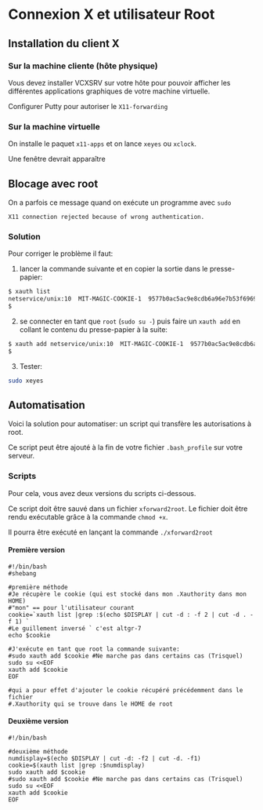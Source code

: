 # Connexion X et utilisateur Root

## Installation du client X

### Sur la machine cliente (hôte physique)

Vous devez installer VCXSRV sur votre hôte pour pouvoir afficher les différentes applications graphiques de votre machine virtuelle.

Configurer Putty pour autoriser le `X11-forwarding`

### Sur la machine virtuelle
On installe le paquet `x11-apps` et on lance `xeyes` ou `xclock`.

Une fenêtre devrait apparaître


## Blocage avec root
On a parfois ce message quand on exécute un programme avec `sudo`

```
X11 connection rejected because of wrong authentication.
```


### Solution

Pour corriger le problème il faut:

1. lancer la commande suivante et en copier la sortie dans le presse-papier:

```bash
$ xauth list
netservice/unix:10  MIT-MAGIC-COOKIE-1  9577b0ac5ac9e8cdb6a96e7b53f6969a
$
```

2. se connecter en tant que `root` (`sudo su -`) puis faire un `xauth add` en collant le contenu du presse-papier à la suite:

```bash
$ xauth add netservice/unix:10  MIT-MAGIC-COOKIE-1  9577b0ac5ac9e8cdb6a96e7b53f6969a
$
```

3. Tester:

```bash
sudo xeyes
```



## Automatisation
Voici la solution pour automatiser: un script qui transfère les autorisations à root.

Ce script peut être ajouté à la fin de votre fichier `.bash_profile` sur votre serveur.

### Scripts



Pour cela, vous avez deux versions du  scripts ci-dessous.

Ce script doit être sauvé dans un fichier `xforward2root`. Le fichier doit être rendu exécutable grâce à la commande `chmod +x`.

Il pourra être exécuté en lançant la commande `./xforward2root`

#### Première version
```
#!/bin/bash
#shebang

#première méthode
#Je récupère le cookie (qui est stocké dans mon .Xauthority dans mon HOME)
#"mon" == pour l'utilisateur courant
cookie=`xauth list |grep :$(echo $DISPLAY | cut -d : -f 2 | cut -d . -f 1) `
#Le guillement inversé ` c'est altgr-7
echo $cookie

#J'exécute en tant que root la commande suivante:
#sudo xauth add $cookie #Ne marche pas dans certains cas (Trisquel)
sudo su <<EOF
xauth add $cookie
EOF

#qui a pour effet d'ajouter le cookie récupéré précédemment dans le fichier
#.Xauthority qui se trouve dans le HOME de root
```


#### Deuxième version
```
#!/bin/bash

#deuxième méthode
numdisplay=$(echo $DISPLAY | cut -d: -f2 | cut -d. -f1)
cookie=$(xauth list |grep :$numdisplay)
sudo xauth add $cookie
#sudo xauth add $cookie #Ne marche pas dans certains cas (Trisquel)
sudo su <<EOF
xauth add $cookie
EOF
```

